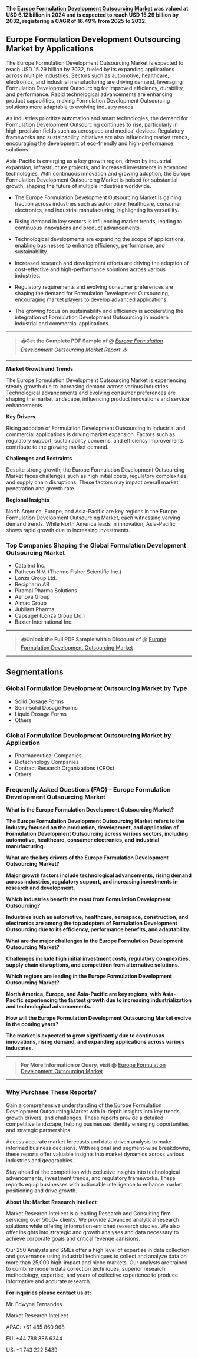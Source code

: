 <p><strong>The <a href="https://www.marketresearchintellect.com/download-sample/?rid=1019661&amp;utm_source=Pulse-April-Europe&amp;utm_medium=852">Europe Formulation Development Outsourcing Market</a> was valued at USD 6.12 billion in 2024 and is expected to reach USD 15.29 billion by 2032, registering a CAGR of 16.49% from 2025 to 2032.</strong></p><h2>Europe Formulation Development Outsourcing Market by Applications&nbsp;</h2><p><p>The Europe Formulation Development Outsourcing Market is expected to reach USD 15.29 billion by 2032, fueled by its expanding applications across multiple industries. Sectors such as automotive, healthcare, electronics, and industrial manufacturing are driving demand, leveraging Formulation Development Outsourcing for improved efficiency, durability, and performance. Rapid technological advancements are enhancing product capabilities, making Formulation Development Outsourcing solutions more adaptable to evolving industry needs.</p><p>As industries prioritize automation and smart technologies, the demand for Formulation Development Outsourcing continues to rise, particularly in high-precision fields such as aerospace and medical devices. Regulatory frameworks and sustainability initiatives are also influencing market trends, encouraging the development of eco-friendly and high-performance solutions.</p><p>Asia-Pacific is emerging as a key growth region, driven by industrial expansion, infrastructure projects, and increased investments in advanced technologies. With continuous innovation and growing adoption, the Europe Formulation Development Outsourcing Market is poised for substantial growth, shaping the future of multiple industries worldwide.</p></p><ul><li><p>The Europe Formulation Development Outsourcing Market is gaining traction across industries such as automotive, healthcare, consumer electronics, and industrial manufacturing, highlighting its versatility.</p></li><li><p>Rising demand in key sectors is influencing market trends, leading to continuous innovations and product advancements.</p></li><li><p>Technological developments are expanding the scope of applications, enabling businesses to enhance efficiency, performance, and sustainability.</p></li><li><p>Increased research and development efforts are driving the adoption of cost-effective and high-performance solutions across various industries.</p></li><li><p>Regulatory requirements and evolving consumer preferences are shaping the demand for Formulation Development Outsourcing, encouraging market players to develop advanced applications.</p></li><li><p>The growing focus on sustainability and efficiency is accelerating the integration of Formulation Development Outsourcing in modern industrial and commercial applications.</p></li></ul><hr /><blockquote><p><strong><span class="font-[700]">📥Get the Complete PDF Sample of @ </span></strong><em><span class="font-[700]"><a href="https://www.marketresearchintellect.com/download-sample/?rid=1019661&amp;utm_source=Pulse-April-Europe&amp;utm_medium=852" target="_blank" data-tracking-control-name="article-ssr-frontend-pulse_little-text-block" data-tracking-will-navigate="" data-test-link="">Europe Formulation Development Outsourcing Market Report</a>&nbsp;📥</span></em></p></blockquote><hr /><p class="" data-start="77" data-end="360"><strong data-start="77" data-end="105">Market Growth and Trends</strong></p><p class="" data-start="77" data-end="360">The Europe Formulation Development Outsourcing Market is experiencing steady growth due to increasing demand across various industries. Technological advancements and evolving consumer preferences are shaping the market landscape, influencing product innovations and service enhancements.</p><p class="" data-start="362" data-end="606"><strong data-start="362" data-end="377">Key Drivers</strong></p><p class="" data-start="362" data-end="606">Rising adoption of Formulation Development Outsourcing in industrial and commercial applications is driving market expansion. Factors such as regulatory support, sustainability concerns, and efficiency improvements contribute to the growing market demand.</p><p class="" data-start="608" data-end="849"><strong data-start="608" data-end="637">Challenges and Restraints</strong></p><p class="" data-start="608" data-end="849">Despite strong growth, the Europe Formulation Development Outsourcing Market faces challenges such as high initial costs, regulatory complexities, and supply chain disruptions. These factors may impact overall market penetration and growth rate.</p><p class="" data-start="851" data-end="1095"><strong data-start="851" data-end="872">Regional Insights</strong></p><p class="" data-start="851" data-end="1095">North America, Europe, and Asia-Pacific are key regions in the Europe Formulation Development Outsourcing Market, each witnessing varying demand trends. While North America leads in innovation, Asia-Pacific shows rapid growth due to increasing investments.</p><p><h3>Top Companies Shaping the Global Formulation Development Outsourcing Market </h3><ul><li>Catalent Inc.</li><li>Patheon N.V. (Thermo Fisher Scientific Inc.)</li><li>Lonza Group Ltd.</li><li>Recipharm AB</li><li>Piramal Pharma Solutions</li><li>Aenova Group</li><li>Almac Group</li><li>Jubilant Pharma</li><li>Capsugel (Lonza Group Ltd.)</li><li>Baxter International Inc.</li></ul></p><hr /><blockquote><p><strong>📥Unlock the Full PDF Sample with a Discount of @</strong> <a href="https://www.marketresearchintellect.com/ask-for-discount/?rid=1019661&amp;utm_source=Pulse-April-Europe&amp;utm_medium=852">Europe Formulation Development Outsourcing Market</a></p></blockquote><hr /><p><h2>Segmentations</h2><h3>Global Formulation Development Outsourcing Market by Type</h3><ul><li>Solid Dosage Forms</li><li>Semi-solid Dosage Forms</li><li>Liquid Dosage Forms</li><li>Others</li></ul><h3>Global Formulation Development Outsourcing Market by Application</h3><ul><li>Pharmaceutical Companies</li><li>Biotechnology Companies</li><li>Contract Research Organizations (CROs)</li><li>Others</li></ul></p><h3><strong>Frequently Asked Questions (FAQ) &ndash; Europe Formulation Development Outsourcing Market</strong></h3><p><strong>What is the Europe Formulation Development Outsourcing Market?</strong></p><p><strong>The Europe Formulation Development Outsourcing Market refers to the industry focused on the production, development, and application of Formulation Development Outsourcing across various sectors, including automotive, healthcare, consumer electronics, and industrial manufacturing.</strong></p><p><strong>What are the key drivers of the Europe Formulation Development Outsourcing Market?</strong></p><p><strong>Major growth factors include technological advancements, rising demand across industries, regulatory support, and increasing investments in research and development.</strong></p><p><strong>Which industries benefit the most from Formulation Development Outsourcing?</strong></p><p><strong>Industries such as automotive, healthcare, aerospace, construction, and electronics are among the top adopters of Formulation Development Outsourcing due to its efficiency, performance benefits, and adaptability.</strong></p><p><strong>What are the major challenges in the Europe Formulation Development Outsourcing Market?</strong></p><p><strong>Challenges include high initial investment costs, regulatory complexities, supply chain disruptions, and competition from alternative solutions.</strong></p><p><strong>Which regions are leading in the Europe Formulation Development Outsourcing Market?</strong></p><p><strong>North America, Europe, and Asia-Pacific are key regions, with Asia-Pacific experiencing the fastest growth due to increasing industrialization and technological advancements.</strong></p><p><strong>How will the Europe Formulation Development Outsourcing Market evolve in the coming years?</strong></p><p><strong>The market is expected to grow significantly due to continuous innovations, rising demand, and expanding applications across various industries.</strong></p><hr /><blockquote><p><span class="font-[700]"><strong>For More Information or Query, visit&nbsp;@</strong>&nbsp;</span><span class="font-[700]"><a href="https://www.marketresearchintellect.com/product/global-formulation-development-outsourcing-market/?utm_source=Linkedin&utm_medium=852" target="_blank" data-tracking-control-name="article-ssr-frontend-pulse_little-text-block" data-tracking-will-navigate="" data-test-link="">Europe Formulation Development Outsourcing Market</a></span></p></blockquote><hr /><h3><strong data-start="0" data-end="31">Why Purchase These Reports?</strong></h3><p class="" data-start="35" data-end="297">Gain a comprehensive understanding of the Europe Formulation Development Outsourcing Market with in-depth insights into key trends, growth drivers, and challenges. These reports provide a detailed competitive landscape, helping businesses identify emerging opportunities and strategic partnerships.</p><p class="" data-start="299" data-end="540">Access accurate market forecasts and data-driven analysis to make informed business decisions. With regional and segment-wise breakdowns, these reports offer valuable insights into market dynamics across various industries and geographies.</p><p class="" data-start="542" data-end="784">Stay ahead of the competition with exclusive insights into technological advancements, investment trends, and regulatory frameworks. These reports equip businesses with actionable intelligence to enhance market positioning and drive growth.</p><p><strong><span class="font-[700]">About Us: Market Research Intellect</span></strong></p><p><span class="">Market Research Intellect is a leading Research and Consulting firm servicing over 5000+ clients. We provide advanced analytical research solutions while offering information-enriched research studies.&nbsp;</span>We also offer insights into strategic and growth analyses and data necessary to achieve corporate goals and critical revenue Janisions.</p><p><span class="">Our 250 Analysts and SMEs offer a high level of expertise in data collection and governance using industrial techniques to collect and analyze data on more than 25,000 high-impact and niche markets. Our analysts are trained to combine modern data collection techniques, superior research methodology, expertise, and years of collective experience to produce informative and accurate research.</span></p><p><strong>For inquiries please contact us at:</strong></p><p>Mr. Edwyne Fernandes</p><p>Market Research Intellect</p><p>APAC: +61 485 860 968</p><p>EU: +44 788 886 6344</p><p>US: +1 743 222 5439</p>